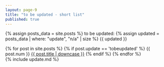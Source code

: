 ```yaml
---
layout: page-9
title: "to be updated - short list"
published: true
---
```


{% assign posts_data = site.posts %}
to be updated: {% assign updated = posts_data | where: "update", "n/a" | size %} {{ updated }}

{% for post in site.posts %}
{% if post.update == 'tobeupdated' %}
{{ post.num }} <a href="{{ post.url }}">{{ post.title | downcase }}</a>
{% endif %}
{% endfor %}
<br />
{% include update.md %}
